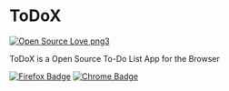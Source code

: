 # ToDoX
[![Open Source Love png3](https://badges.frapsoft.com/os/v3/open-source.png?v=103)](https://github.com/realYellowDev/todox/)

ToDoX is a Open Source To-Do List App for the Browser


[![Firefox Badge](https://realyellowdev.github.io/todox/AMO-button_1.png)](https://addons.mozilla.org/de/firefox/addon/todox/)
[![Chrome Badge](https://realyellowdev.github.io/todox/ChromeWebStore_Badge.png)](#)
